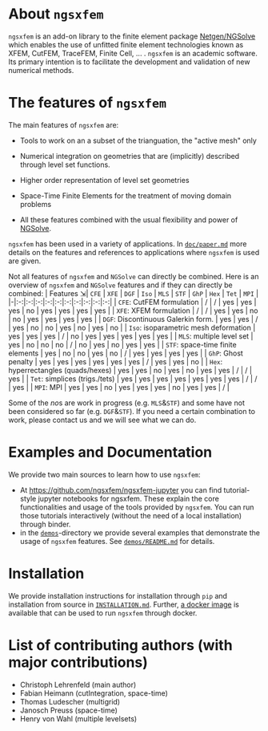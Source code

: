 # About `ngsxfem`

`ngsxfem` is an add-on library to the finite element package [Netgen/NGSolve](https://ngsolve.org) which enables the use of unfitted finite element technologies known as XFEM, CutFEM, TraceFEM, Finite Cell, ... . `ngsxfem` is an academic software. Its primary intention is to facilitate the development and validation of new numerical methods.

# The features of `ngsxfem`

The main features of `ngsxfem` are:

* Tools to work on an a subset of the trianguation, the \"active mesh\" only

* Numerical integration on geometries that are (implicitly) described through level set functions.

* Higher order representation of level set geometries

* Space-Time Finite Elements for the treatment of moving domain problems

* All these features combined with the usual flexibility and power of [NGSolve](https://ngsolve.org).

`ngsxfem` has been used in a variety of applications. In [`doc/paper.md`](doc/paper.md) more details on the features and references to applications where `ngsxfem` is used are given.

Not all features of `ngsxfem` and `NGSolve` can directly be combined. Here is an overview of `ngsxfem` and `NGSolve` features and if they can directly be combined:
| Features ⇲| `CFE` | `XFE` | `DGF` | `Iso` | `MLS` | `STF` | `GhP` | `Hex` | `Tet` | `MPI` |
|-|:-:|:-:|:-:|:-:|:-:|:-:|:-:|:-:|:-:|:-:|
| `CFE`: CutFEM formulation | / | / | yes | yes | yes | no | yes | yes | yes | yes |
| `XFE`: XFEM formulation | / | / | yes | yes | no | no | yes | yes | yes | yes |
| `DGF`: Discontinuous Galerkin form. | yes | yes | / | yes | no | no | yes | no | yes | no |
| `Iso`: isoparametric mesh deformation | yes | yes | yes | / | no | yes | yes | yes | yes | yes |
| `MLS`: multiple level set | yes | no | no | no | / | no | yes | no | yes | yes |
| `STF`: space-time finite elements | yes | no | no | yes | no | / | yes | yes | yes | yes |
| `GhP`: Ghost penalty | yes | yes | yes | yes | yes | yes | / | yes | yes | no |
| `Hex`: hyperrectangles (quads/hexes) | yes | yes | no | yes | no | yes | yes | / | / | yes |
| `Tet`: simplices (trigs./tets) | yes | yes | yes | yes | yes | yes | yes | / | / | yes |
| `MPI`: MPI | yes | yes | no | yes | yes | yes | no | yes | yes | / |

Some of the *no*s are work in progress (e.g. `MLS`&`STF`) and some have not been considered so far (e.g. `DGF`&`STF`). If you need a certain combination to work, please contact us and we will see what we can do. 

# Examples and Documentation

We provide two main sources to learn how to use `ngsxfem`:
 * At <https://github.com/ngsxfem/ngsxfem-jupyter> you can find tutorial-style jupyter notebooks for ngsxfem. These explain the core functionalities and usage of the tools provided by `ngsxfem`. You can run those tutorials interactively (without the need of a local installation) through binder. 
 * in the [`demos`](./demos)-directory we provide several examples that demonstrate the usage of `ngsxfem` features. See [`demos/README.md`](demos/README.md) for details.

 # Installation
 We provide installation instructions for installation through `pip` and installation from source in [`INSTALLATION.md`](INSTALLATION.md). Further, [a docker image](https://hub.docker.com/r/schruste/ngsxfem) is available that can be used to run `ngsxfem` through docker.

 # List of contributing authors (with major contributions)

-   Christoph Lehrenfeld (main author)
-   Fabian Heimann (cutIntegration, space-time)
-   Thomas Ludescher (multigrid)
-   Janosch Preuss (space-time)
-   Henry von Wahl (multiple levelsets)

